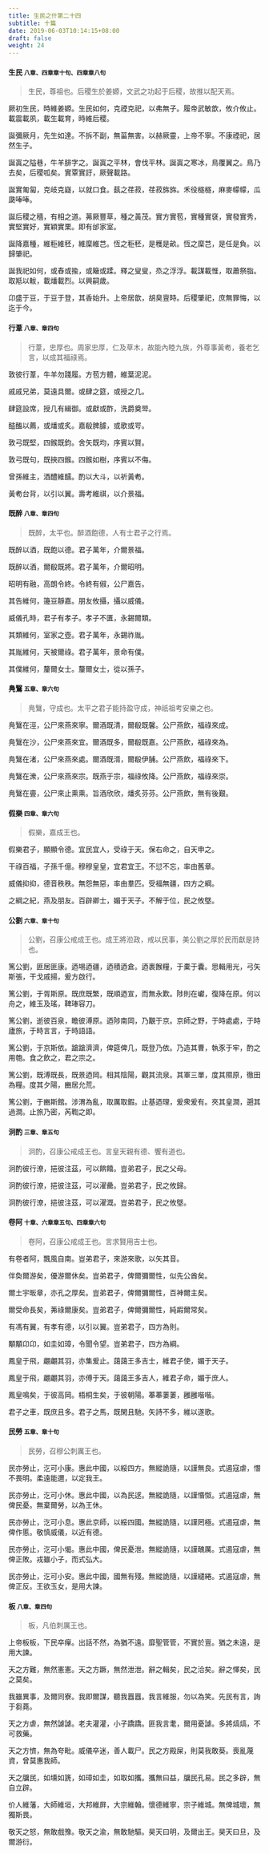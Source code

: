 ```yaml
---
title: 生民之什第二十四
subtitle: 十篇
date: 2019-06-03T10:14:15+08:00
draft: false
weight: 24
---
```



<h4 id="24.1">生民 <small>八章、四章章十句、四章章八句</small></h4>

<blockquote>
  <p>生民，尊祖也。后稷生於姜嫄，文武之功起于后稷，故推以配天焉。</p>
</blockquote>

<p id="24.1.1">厥初生民，時維姜嫄。生民如何，克禋克祀，以弗無子。履帝武敏歆，攸介攸止。載震載夙，載生載育，時維后稷。</p>
<p id="24.1.2">誕彌厥月，先生如達。不拆不副，無菑無害。以赫厥靈，上帝不寧。不康禋祀，居然生子。</p>
<p id="24.1.3">誕寘之隘巷，牛羊腓字之。誕寘之平林，會伐平林。誕寘之寒冰，鳥覆翼之。鳥乃去矣，后稷呱矣。實覃實訏，厥聲載路。</p>
<p id="24.1.4">誕實匍匐，克岐克嶷，以就口食。蓺之荏菽，荏菽旆旆。禾役穟穟，麻麥幪幪，瓜瓞唪唪。</p>
<p id="24.1.5">誕后稷之穡，有相之道。茀厥豐草，種之黃茂。實方實苞，實種實褎，實發實秀，實堅實好，實穎實栗。即有邰家室。</p>
<p id="24.1.6">誕降嘉種，維秬維秠，維穈維芑。恆之秬秠，是穫是畝。恆之穈芑，是任是負。以歸肇祀。</p>
<p id="24.1.7">誕我祀如何，或舂或揄，或簸或蹂。釋之叟叟，烝之浮浮。載謀載惟，取蕭祭脂。取羝以軷，載燔載烈。以興嗣歲。</p>
<p id="24.1.8">卬盛于豆，于豆于登，其香始升。上帝居歆，胡臭亶時。后稷肇祀，庶無罪悔，以迄于今。</p>


<h4 id="24.2">行葦 <small>八章、章四句</small></h4>

<blockquote>
  <p>行葦，忠厚也。周家忠厚，仁及草木，故能內睦九族，外尊事黃耇，養老乞言，以成其福祿焉。</p>
</blockquote>

<p id="24.2.1">敦彼行葦，牛羊勿踐履。方苞方體，維葉泥泥。</p>
<p id="24.2.2">戚戚兄弟，莫遠具爾。或肆之筵，或授之几。</p>
<p id="24.2.3">肆筵設席，授几有緝御。或獻或酢，洗爵奠斝。</p>
<p id="24.2.4">醓醢以薦，或燔或炙。嘉殽脾臄，或歌或咢。</p>
<p id="24.2.5">敦弓既堅，四鍭既鈞。舍矢既均，序賓以賢。</p>
<p id="24.2.6">敦弓既句，既挾四鍭。四鍭如樹，序賓以不侮。</p>
<p id="24.2.7">曾孫維主，酒醴維醹。酌以大斗，以祈黃耇。</p>
<p id="24.2.8">黃耇台背，以引以翼。壽考維祺，以介景福。</p>


<h4 id="24.3">既醉 <small>八章、章四句</small></h4>

<blockquote>
  <p>既醉，太平也。醉酒飽德，人有士君子之行焉。</p>
</blockquote>

<p id="24.3.1">既醉以酒，既飽以德。君子萬年，介爾景福。</p>
<p id="24.3.2">既醉以酒，爾殽既將。君子萬年，介爾昭明。</p>
<p id="24.3.3">昭明有融，高朗令終。令終有俶，公尸嘉告。</p>
<p id="24.3.4">其告維何，籩豆靜嘉。朋友攸攝，攝以威儀。</p>
<p id="24.3.5">威儀孔時，君子有孝子。孝子不匱，永錫爾類。</p>
<p id="24.3.6">其類維何，室家之壺。君子萬年，永錫祚胤。</p>
<p id="24.3.7">其胤維何，天被爾祿。君子萬年，景命有僕。</p>
<p id="24.3.8">其僕維何，釐爾女士。釐爾女士，從以孫子。</p>


<h4 id="24.4">鳧鷖 <small>五章、章六句</small></h4>

<blockquote>
  <p>鳧鷖，守成也。太平之君子能持盈守成，神祇祖考安樂之也。</p>
</blockquote>

<p id="24.4.1">鳧鷖在涇，公尸來燕來寧。爾酒既清，爾殽既馨。公尸燕飲，福祿來成。</p>
<p id="24.4.2">鳧鷖在沙，公尸來燕來宜。爾酒既多，爾殽既嘉。公尸燕飲，福祿來為。</p>
<p id="24.4.3">鳧鷖在渚，公尸來燕來處。爾酒既湑，爾殽伊脯。公尸燕飲，福祿來下。</p>
<p id="24.4.4">鳧鷖在潨，公尸來燕來宗。既燕于宗，福祿攸降。公尸燕飲，福祿來崇。</p>
<p id="24.4.5">鳧鷖在亹，公尸來止熏熏。旨酒欣欣，燔炙芬芬。公尸燕飲，無有後艱。</p>


<h4 id="24.5">假樂 <small>四章、章六句</small></h4>

<blockquote>
  <p>假樂，嘉成王也。</p>
</blockquote>

<p id="24.5.1">假樂君子，顯顯令德。宜民宜人，受祿于天。保右命之，自天申之。</p>
<p id="24.5.2">干祿百福，子孫千億。穆穆皇皇，宜君宜王。不愆不忘，率由舊章。</p>
<p id="24.5.3">威儀抑抑，德音秩秩。無怨無惡，率由羣匹。受福無疆，四方之綱。</p>
<p id="24.5.4">之綱之紀，燕及朋友。百辟卿士，媚于天子。不解于位，民之攸墍。</p>


<h4 id="24.6">公劉 <small>六章、章十句</small></h4>

<blockquote>
  <p>公劉，召康公戒成王也。成王將涖政，戒以民事，美公劉之厚於民而獻是詩也。</p>
</blockquote>

<p id="24.6.1">篤公劉，匪居匪康。迺埸迺疆，迺積迺倉。迺裹餱糧，于橐于囊。思輯用光，弓矢斯張，干戈戚揚，爰方啟行。</p>
<p id="24.6.2">篤公劉，于胥斯原。既庶既繁，既順迺宣，而無永歎。陟則在巘，復降在原。何以舟之，維玉及瑤，鞞琫容刀。</p>
<p id="24.6.3">篤公劉，逝彼百泉，瞻彼溥原。迺陟南岡，乃覯于京。京師之野，于時處處，于時廬旅，于時言言，于時語語。</p>
<p id="24.6.4">篤公劉，于京斯依。蹌蹌濟濟，俾筵俾几，既登乃依。乃造其曹，執豕于牢，酌之用匏。食之飲之，君之宗之。</p>
<p id="24.6.5">篤公劉，既溥既長，既景迺岡。相其陰陽，觀其流泉。其軍三單，度其隰原，徹田為糧。度其夕陽，豳居允荒。</p>
<p id="24.6.6">篤公劉，于豳斯館。涉渭為亂，取厲取鍜。止基迺理，爰衆爰有。夾其皇澗，遡其過澗。止旅乃密，芮鞫之即。</p>


<h4 id="24.7">泂酌 <small>三章、章五句</small></h4>

<blockquote>
  <p>泂酌，召康公戒成王也。言皇天親有德、饗有道也。</p>
</blockquote>

<p id="24.7.1">泂酌彼行潦，挹彼注茲，可以餴饎。豈弟君子，民之父母。</p>
<p id="24.7.2">泂酌彼行潦，挹彼注茲，可以濯罍。豈弟君子，民之攸歸。</p>
<p id="24.7.3">泂酌彼行潦，挹彼注茲，可以濯溉。豈弟君子，民之攸墍。</p>


<h4 id="24.8">卷阿 <small>十章、六章章五句、四章章六句</small></h4>

<blockquote>
  <p>卷阿，召康公戒成王也。言求賢用吉士也。</p>
</blockquote>

<p id="24.8.1">有卷者阿，飄風自南。豈弟君子，來游來歌，以矢其音。</p>
<p id="24.8.2">伴奐爾游矣，優游爾休矣。豈弟君子，俾爾彌爾性，似先公酋矣。</p>
<p id="24.8.3">爾土宇昄章，亦孔之厚矣。豈弟君子，俾爾彌爾性，百神爾主矣。</p>
<p id="24.8.4">爾受命長矣，茀祿爾康矣。豈弟君子，俾爾彌爾性，純嘏爾常矣。</p>
<p id="24.8.5">有馮有翼，有孝有德，以引以翼。豈弟君子，四方為則。</p>
<p id="24.8.6">顒顒卬卬，如圭如璋，令聞令望。豈弟君子，四方為綱。</p>
<p id="24.8.7">鳳皇于飛，翽翽其羽，亦集爰止。藹藹王多吉士，維君子使，媚于天子。</p>
<p id="24.8.8">鳳皇于飛，翽翽其羽，亦傅于天。藹藹王多吉人，維君子命，媚于庶人。</p>
<p id="24.8.9">鳳皇鳴矣，于彼高岡。梧桐生矣，于彼朝陽。菶菶萋萋，雝雝喈喈。</p>
<p id="24.8.10">君子之車，既庶且多。君子之馬，既閑且馳。矢詩不多，維以遂歌。</p>


<h4 id="24.9">民勞 <small>五章、章十句</small></h4>

<blockquote>
  <p>民勞，召穆公刺厲王也。</p>
</blockquote>

<p id="24.9.1">民亦勞止，汔可小康。惠此中國，以綏四方。無縱詭隨，以謹無良。式遏寇虐，憯不畏明。柔遠能邇，以定我王。</p>
<p id="24.9.2">民亦勞止，汔可小休。惠此中國，以為民逑。無縱詭隨，以謹惽怓。式遏寇虐，無俾民憂。無棄爾勞，以為王休。</p>
<p id="24.9.3">民亦勞止，汔可小息。惠此京師，以綏四國。無縱詭隨，以謹罔極。式遏寇虐，無俾作慝。敬慎威儀，以近有德。</p>
<p id="24.9.4">民亦勞止，汔可小愒。惠此中國，俾民憂泄。無縱詭隨，以謹醜厲。式遏寇虐，無俾正敗。戎雖小子，而式弘大。</p>
<p id="24.9.5">民亦勞止，汔可小安。惠此中國，國無有殘。無縱詭隨，以謹繾綣。式遏寇虐，無俾正反。王欲玉女，是用大諫。</p>


<h4 id="24.10">板 <small>八章、章四句</small></h4>

<blockquote>
  <p>板，凡伯刺厲王也。</p>
</blockquote>

<p id="24.10.1">上帝板板，下民卒癉。出話不然，為猶不遠。靡聖管管，不實於亶。猶之未遠，是用大諫。</p>
<p id="24.10.2">天之方難，無然憲憲。天之方蹶，無然泄泄。辭之輯矣，民之洽矣。辭之懌矣，民之莫矣。</p>
<p id="24.10.3">我雖異事，及爾同寮。我即爾謀，聽我囂囂。我言維服，勿以為笑。先民有言，詢于芻蕘。</p>
<p id="24.10.4">天之方虐，無然謔謔。老夫灌灌，小子蹻蹻。匪我言耄，爾用憂謔。多將熇熇，不可救藥。</p>
<p id="24.10.5">天之方懠，無為夸毗。威儀卒迷，善人載尸。民之方殿屎，則莫我敢葵。喪亂蔑資，曾莫惠我師。</p>
<p id="24.10.6">天之牖民，如壎如篪，如璋如圭，如取如攜。攜無曰益，牖民孔易。民之多辟，無自立辟。</p>
<p id="24.10.7">价人維藩，大師維垣，大邦維屛，大宗維翰。懷德維寧，宗子維城。無俾城壞，無獨斯畏。</p>
<p id="24.10.8">敬天之怒，無敢戲豫。敬天之渝，無敢馳驅。昊天曰明，及爾出王。昊天曰旦，及爾游衍。</p>
